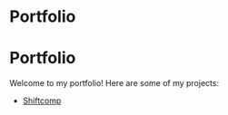 # Portfolio
# Portfolio

Welcome to my portfolio! Here are some of my projects:

- [Shiftcomp](https://akshatds7.github.io/Shiftcomp/)
